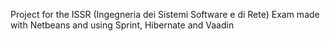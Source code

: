 Project for the ISSR (Ingegneria dei Sistemi Software e di Rete) Exam made with Netbeans and using Sprint, Hibernate and Vaadin